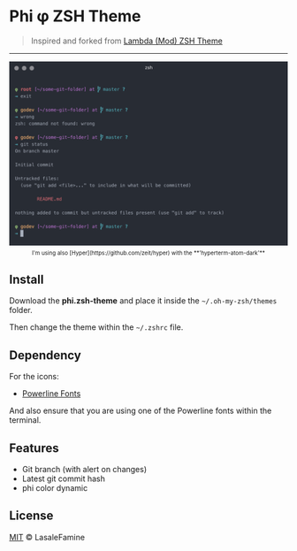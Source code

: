# Phi φ ZSH Theme

> Inspired and forked from [Lambda (Mod) ZSH Theme](https://github.com/halfo/lambda-mod-zsh-theme)

---

<p align="center">  
  <img src="phi-zsh-theme.png" alt="Phi φ ZSH Theme"/>
  <span style="font-size:10px">I'm using also [Hyper](https://github.com/zeit/hyper) with the **'hyperterm-atom-dark'**</span>
</p>

## Install

Download the **phi.zsh-theme** and place it inside the `~/.oh-my-zsh/themes` folder.

Then change the theme within the `~/.zshrc` file.

## Dependency

For the icons:
- [Powerline Fonts](https://github.com/powerline/fonts)

And also ensure that you are using one of the Powerline fonts within the terminal.

## Features

- Git branch (with alert on changes)
- Latest git commit hash
- phi color dynamic  

## License

[MIT](https://github.com/LasaleFamine/phi-zsh-theme/blob/master/LICENSE.md) &copy; LasaleFamine
